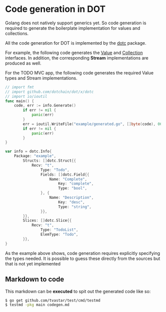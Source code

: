 # Code generation in DOT

Golang does not natively support generics yet. So code generation
is required to generate the boilerplate implementation for values and
collections.

All the code generation for DOT is implemented by the
[dotc](https://godoc.org/github.com/dotchain/dotc) package.

For example, the following code generates the
[Value](https://godoc.org/github.com/dotchain/dot/changes#Value) and
[Collection](https://godoc.org/github.com/dotchain/dot/changes#Collection)
interfaces.  In addition, the corresponding **Stream** implementations
are produced as well.

For the TODO MVC app, the following code generates the required Value
types and Stream implementations.

```go global
// import fmt
// import github.com/dotchain/dot/x/dotc
// import io/ioutil
func main() {
	code, err := info.Generate()
        if err != nil {
        	panic(err)
        }
        err = ioutil.WriteFile("example/generated.go", []byte(code), 0644)
        if err != nil {
        	panic(err)
        }
}

var info = dotc.Info{
	Package: "example",
        Structs: []dotc.Struct{{
        	Recv: "t",
                Type: "Todo",
                Fields: []dotc.Field{{
                	Name: "Complete",
                        Key: "complete",
                        Type: "bool",
                }, {
                	Name: "Description",
                        Key: "desc",
                        Type: "string",
                }},
        }},
        Slices: []dotc.Slice{{
        	Recv: "t",
               	Type: "TodoList",
               	ElemType: "Todo",
        }},
}
```

As the example above shows, code generation requires explicitly
specifying the types needed.  It is possible to guess these directly
from the sources but that is not yet implemented

## Markdown to code

This markdown can be **executed** to spit out the generated code like
so:

```sh
$ go get github.com/tvastar/test/cmd/testmd
$ testmd -pkg main codegen.md
```
